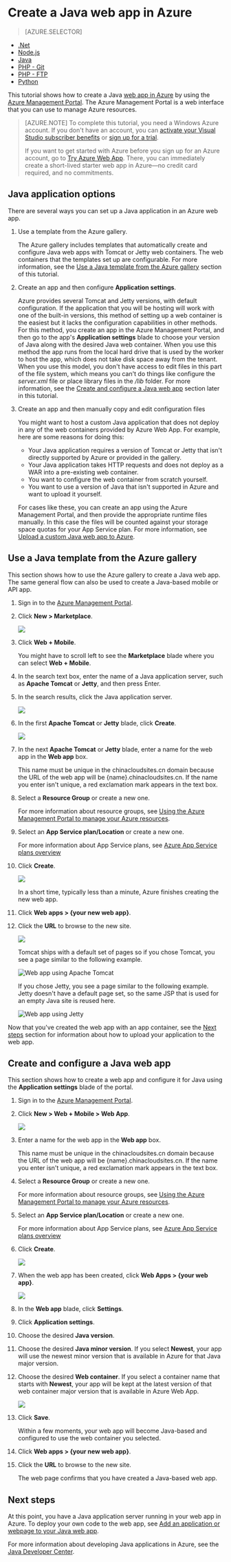 <properties
	pageTitle="Create a Java web app in Azure | Windows Azure"
	description="This tutorial shows you how to deploy a Java web app to Azure Web App."
	services="app-service\web"
	documentationCenter="java"
	authors="rmcmurray"
	manager="wpickett"
	editor=""/>
<tags
	ms.service="app-service-web"
	ms.date="01/09/2016"
	wacn.date=""/>

# Create a Java web app in Azure

> [AZURE.SELECTOR]
- [.Net](/documentation/articles/web-sites-dotnet-get-started)
- [Node.js](/documentation/articles/web-sites-nodejs-develop-deploy-mac)
- [Java](/documentation/articles/web-sites-java-get-started)
- [PHP - Git](/documentation/articles/web-sites-php-mysql-deploy-use-git)
- [PHP - FTP](/documentation/articles/web-sites-php-mysql-deploy-use-ftp)
- [Python](/documentation/articles/web-sites-python-ptvs-django-mysql)

This tutorial shows how to create a Java [web app in Azure](/documentation/services/web-sites/) by using the [Azure Management Portal](https://manage.windowsazure.cn/). The Azure Management Portal is a web interface that you can use to manage Azure resources.

> [AZURE.NOTE] To complete this tutorial, you need a Windows Azure account. If you don't have an account, you can [activate your Visual Studio subscriber benefits][] or [sign up for a trial][].
>
> If you want to get started with Azure before you sign up for an Azure account, go to [Try Azure Web App][]. There, you can immediately create a short-lived starter web app in Azure—no credit card required, and no commitments.

## Java application options

There are several ways you can set up a Java application in an Azure web app. 

1. Use a template from the Azure gallery.

	The Azure gallery includes templates that automatically create and configure Java web apps with Tomcat or Jetty web containers. The web containers that the templates set up are configurable. For more information, see the [Use a Java template from the Azure gallery](#marketplace) section of this tutorial.
 
1. Create an app and then configure **Application settings**.

	Azure provides several Tomcat and Jetty versions, with default configuration. If the application that you will be hosting will work with one of the built-in versions, this method of setting up a web container is the easiest but it lacks the configuration capabilities in other methods. For this method, you create an app in the Azure Management Portal, and then go to the app's **Application settings** blade to choose your version of Java along with the desired Java web container. When you use this method the app runs from the local hard drive that is used by the worker to host the app, which does not take disk space away from the tenant. When you use this model, you don't have access to edit files in this part of the file system, which means you can't do things like configure the *server.xml* file or place library files in the */lib* folder.  For more information, see the [Create and configure a Java web app](#appsettings) section later in this tutorial.  
  
3. Create an app and then manually copy and edit configuration files 

	You might want to host a custom Java application that does not deploy in any of the web containers provided by Azure Web App.  For example, here are some reasons for doing this:
	
	* Your Java application requires a version of Tomcat or Jetty that isn't directly supported by Azure or provided in the gallery.
	* Your Java application takes HTTP requests and does not deploy as a WAR into a pre-existing web container.
	* You want to configure the web container from scratch yourself. 
	* You want to use a version of Java that isn't supported in Azure and want to upload it yourself.

	For cases like these, you can create an app using the Azure Management Portal, and then provide the appropriate runtime files manually. In this case the files will be counted against your storage space quotas for your App Service plan. For more information, see [Upload a custom Java web app to Azure](/documentation/articles/web-sites-java-custom-upload/).

## <a name="marketplace"></a> Use a Java template from the Azure gallery

This section shows how to use the Azure gallery to create a Java web app.  The same general flow can also be used to create a Java-based mobile or API app.  

1. Sign in to the [Azure Management Portal](https://manage.windowsazure.cn/).

2. Click **New > Marketplace**.

	![](./media/web-sites-java-get-started/newmarketplace.png)

3. Click **Web + Mobile**.

	You might have to scroll left to see the **Marketplace** blade where you can select **Web + Mobile**.

4. In the search text box, enter the name of a Java application server, such as **Apache Tomcat** or **Jetty**, and then press Enter.

5. In the search results, click the Java application server.

	![](./media/web-sites-java-get-started/webmobilejetty.png)

6. In the first **Apache Tomcat** or **Jetty** blade, click **Create**.

	![](./media/web-sites-java-get-started/jettyblade.png)

7. In the next **Apache Tomcat** or **Jetty** blade, enter a name for the web app in the **Web app** box.

	This name must be unique in the chinacloudsites.cn domain because the URL of the web app will be {name}.chinacloudsites.cn. If the name you enter isn't unique, a red exclamation mark appears in the text box.

8. Select a **Resource Group** or create a new one.

	For more information about resource groups, see [Using the Azure Management Portal to manage your Azure resources](/documentation/articles/resource-group-portal).

9. Select an **App Service plan/Location** or create a new one.

	For more information about App Service plans, see [Azure App Service plans overview](/documentation/articles/azure-web-sites-web-hosting-plans-in-depth-overview)

10. Click **Create**.

	![](./media/web-sites-java-get-started/jettyportalcreate2.png)

	In a short time, typically less than a minute, Azure finishes creating the new web app.

11. Click **Web apps > {your new web app}**.

12. Click the **URL** to browse to the new site.

	![](./media/web-sites-java-get-started/jettyurl.png)

	Tomcat ships with a default set of pages so if you chose Tomcat, you see a page similar to the following example.

	![Web app using Apache Tomcat](./media/web-sites-java-get-started/tomcat.png)

	If you chose Jetty, you see a page similar to the following example. Jetty doesn't have a default page set, so the same JSP that is used for an empty Java site is reused here.

	![Web app using Jetty](./media/web-sites-java-get-started/jetty.png)

Now that you've created the web app with an app container, see the [Next steps](#next-steps) section for information about how to  upload your application to the web app.

## <a name="portal"></a> Create and configure a Java web app

This section shows how to create a web app and configure it for Java using the **Application settings** blade of the portal.

1. Sign in to the [Azure Management Portal](https://manage.windowsazure.cn/).

2. Click **New > Web + Mobile > Web App**.

	![](./media/web-sites-java-get-started/newwebapp.png)

4. Enter a name for the web app in the **Web app** box.

	This name must be unique in the chinacloudsites.cn domain because the URL of the web app will be {name}.chinacloudsites.cn. If the name you enter isn't unique, a red exclamation mark appears in the text box.

5. Select a **Resource Group** or create a new one.

	For more information about resource groups, see [Using the Azure Management Portal to manage your Azure resources](/documentation/articles/resource-group-portal).

6. Select an **App Service plan/Location** or create a new one.

	For more information about App Service plans, see [Azure App Service plans overview](/documentation/articles/azure-web-sites-web-hosting-plans-in-depth-overview)

7. Click **Create**.

	![](./media/web-sites-java-get-started/newwebapp2.png)
 
8. When the web app has been created, click **Web Apps > {your web app}**.
 
	![](./media/web-sites-java-get-started/selectwebapp.png)

9. In the **Web app** blade, click **Settings**.

10. Click **Application settings**.

11. Choose the desired **Java version**. 

12. Choose the desired **Java minor version**.  If you select **Newest**, your app will use the newest minor version that is available in Azure for that Java major version.

12. Choose the desired **Web container**. If you select a container name that starts with **Newest**, your app will be kept at the latest version of that web container major version that is available in Azure Web App. 

	![](./media/web-sites-java-get-started/versions.png)

13. Click **Save**.

	Within a few moments, your web app will become Java-based and configured to use the web container you selected.

14. Click **Web apps > {your new web app}**.

15. Click the **URL** to browse to the new site.

	The web page confirms that you have created a Java-based web app.

## Next steps

At this point, you have a Java application server running in your web app in Azure. To deploy your own code to the web app, see [Add an application or webpage to your Java web app](/documentation/articles/web-sites-java-add-app).

For more information about developing Java applications in Azure, see the [Java Developer Center](/develop/java/).

<!-- External Links -->
[activate your Visual Studio subscriber benefits]: /pricing/1rmb-trial/
[sign up for a trial]: /pricing/1rmb-trial/

[Try Azure Web App]: https://tryappservice.azure.com/
